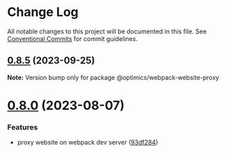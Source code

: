 # Change Log

All notable changes to this project will be documented in this file.
See [Conventional Commits](https://conventionalcommits.org) for commit guidelines.

## [0.8.5](https://github.com/optimics/forge/compare/v0.8.4...v0.8.5) (2023-09-25)

**Note:** Version bump only for package @optimics/webpack-website-proxy





# [0.8.0](https://github.com/optimics/forge/compare/v0.7.1...v0.8.0) (2023-08-07)


### Features

* proxy website on webpack dev server ([93df284](https://github.com/optimics/forge/commit/93df28432ec0676f3ecddc6eaa12417b401bc63b))
